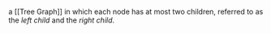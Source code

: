 a [[Tree Graph]] in which each node has at most two children, referred to as the _left child_ and the _right child_.